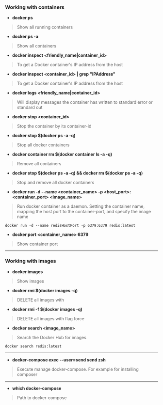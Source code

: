 ### Working with containers

* **docker ps**
> Show all running containers

* **docker ps -a**
> Show all containers

* **docker inspect <friendly_name|container_id>**
> To get a Docker container's IP address from the host

* **docker inspect <container_id> | grep "IPAddress"**
> To get a Docker container's IP address from the host

* **docker logs <friendly_name|container_id>**
>  Will display messages the container has written to standard error or standard out

* **docker stop <container_id>**
> Stop the container by its container-id

* **docker stop $(docker ps -a -q)**
> Stop all docker containers

* **docker container rm $(docker container ls -a -q)**
> Remove all containers

* **docker stop $(docker ps -a -q) && docker rm $(docker ps -a -q)**
> Stop and remove all docker containers

* **docker run -d --name <container_name> -p <host_port>:<container_port> <image_name>**
> Run docker container as a daemon. Setting the container name, mapping the host port to the container-port, and specify the image name 
```
docker run -d --name redisHostPort -p 6379:6379 redis:latest
```

* **docker port <container_name> 6379**
> Show container port

***

### Working with images

* **docker images**
> Show images

* **docker rmi $(docker images -q)**
> DELETE all images with

* **docker rmi -f $(docker images -q)**
> DELETE all images with flag force

* **docker search <image_name>**
> Search the Docker Hub for images
```
docker search redis:latest
```

***


* **docker-compose exec --user=send send zsh**
> Execute manage docker-compose. For example for installing composer

***

* **which docker-compose**
> Path to docker-compose







